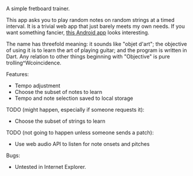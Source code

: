 A simple fretboard trainer.

This app asks you to play random notes on random strings at a timed interval.
It is a trivial web app that just barely meets my own needs.
If you want something fancier, [this Android app](https://play.google.com/store/apps/details?id=com.redrabbit.android.guitar.guitarfretboardtrainerlite&hl=en)
looks interesting.

The name has threefold meaning: it sounds like "objet d'art"; the objective
of using it is to learn the art of playing guitar; and the program
is written in Dart. Any relation to other things beginning with
"Objective" is pure trolling^Wcoincidence.

Features:
- Tempo adjustment
- Choose the subset of notes to learn
- Tempo and note selection saved to local storage

TODO (might happen, especially if someone requests it):
- Choose the subset of strings to learn

TODO (not going to happen unless someone sends a patch):
- Use web audio API to listen for note onsets and pitches

Bugs:
- Untested in Internet Explorer.
